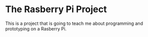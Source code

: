  # The Rasberry Pi Project
  This is a project that is going to teach me about programming and prototyping on a Rasberry Pi.
